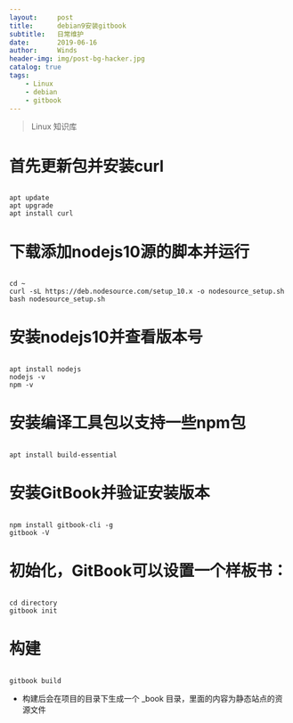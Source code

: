 ```yaml
---
layout:     post
title:      debian9安装gitbook
subtitle:   日常维护
date:       2019-06-16
author:     Winds
header-img: img/post-bg-hacker.jpg
catalog: true
tags:
    - Linux
    - debian
    - gitbook
---
```


>Linux 知识库

# 首先更新包并安装curl

```shell

apt update
apt upgrade
apt install curl

```

# 下载添加nodejs10源的脚本并运行

```shell

cd ~
curl -sL https://deb.nodesource.com/setup_10.x -o nodesource_setup.sh
bash nodesource_setup.sh

```

# 安装nodejs10并查看版本号

```shell

apt install nodejs
nodejs -v
npm -v

```

# 安装编译工具包以支持一些npm包

```shell

apt install build-essential

```

# 安装GitBook并验证安装版本

```shell

npm install gitbook-cli -g
gitbook -V

```


# 初始化，GitBook可以设置一个样板书：

```shell

cd directory
gitbook init

```

# 构建

```shell

gitbook build

```

* 构建后会在项目的目录下生成一个 _book 目录，里面的内容为静态站点的资源文件

